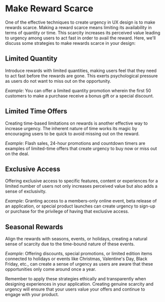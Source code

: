 # Make Reward Scarce

One of the effective techniques to create urgency in UX design is to make rewards scarce. Making a reward scarce means limiting its availability in terms of quantity or time. This scarcity increases its perceived value leading to urgency among users to act fast in order to avail the reward. Here, we'll discuss some strategies to make rewards scarce in your design:

## Limited Quantity

Introduce rewards with limited quantities, making users feel that they need to act fast before the rewards are gone. This exerts psychological pressure as users do not want to miss out on the opportunity.

_Example_: You can offer a limited quantity promotion wherein the first 50 customers to make a purchase receive a bonus gift or a special discount.

## Limited Time Offers

Creating time-based limitations on rewards is another effective way to increase urgency. The inherent nature of time works its magic by encouraging users to be quick to avoid missing out on the reward.

_Example_: Flash sales, 24-hour promotions and countdown timers are examples of limited-time offers that create urgency to buy now or miss out on the deal.

## Exclusive Access

Offering exclusive access to specific features, content or experiences for a limited number of users not only increases perceived value but also adds a sense of exclusivity.

_Example_: Granting access to a members-only online event, beta release of an application, or special product launches can create urgency to sign-up or purchase for the privilege of having that exclusive access.

## Seasonal Rewards

Align the rewards with seasons, events, or holidays, creating a natural sense of scarcity due to the time-bound nature of these events.

_Example_: Offering discounts, special promotions, or limited edition items connected to holidays or events like Christmas, Valentine's Day, Black Friday, etc., can create a sense of urgency as users are aware that these opportunities only come around once a year.

Remember to apply these strategies ethically and transparently when designing experiences in your application. Creating genuine scarcity and urgency will ensure that your users value your offers and continue to engage with your product.
